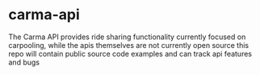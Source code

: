 # carma-api
The Carma API provides ride sharing functionality currently focused on carpooling, while the apis themselves are not currently open source this repo will contain public source code examples and can track api features and bugs
